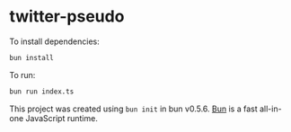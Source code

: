 # twitter-pseudo

To install dependencies:

```bash
bun install
```

To run:

```bash
bun run index.ts
```

This project was created using `bun init` in bun v0.5.6. [Bun](https://bun.sh) is a fast all-in-one JavaScript runtime.
